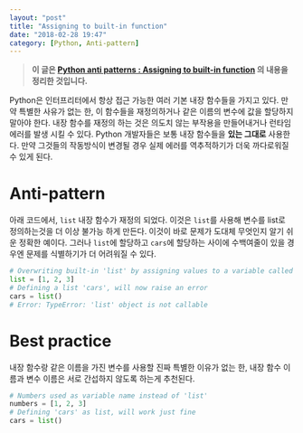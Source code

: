 ```yaml
---
layout: "post"
title: "Assigning to built-in function"
date: "2018-02-28 19:47"
category: [Python, Anti-pattern]
---
```


>**이 글은 [Python anti patterns : Assigning to built-in function](https://docs.quantifiedcode.com/python-anti-patterns/correctness/assigning_to_builtin.html) 의 내용을 정리한 것입니다.**

Python은 인터프리터에서 항상 접근 가능한 여러 기본 내장 함수들을 가지고 있다. 만약 특별한 사유가 없는 한, 이 함수들을 재정의하거나 같은 이름의 변수에 값을 할당하지 말아야 한다. 내장 함수를 재정의 하는 것은 의도치 않는 부작용을 만들어내거나 런타임 에러를 발생 시킬 수 있다. Python 개발자들은 보통 내장 함수들을 **있는 그대로** 사용한다. 만약 그것들의 작동방식이 변경될 경우 실제 에러를 역추적하기가 더욱 까다로워질 수 있게 된다.

# Anti-pattern

아래 코드에서, `list` 내장 함수가 재정의 되었다. 이것은 `list`를 사용해 변수를 list로 정의하는것을 더 이상 불가능 하게 만든다. 이것이 바로 문제가 도대체 무엇인지 알기 쉬운 정확한 예이다. 그러나 `list`에 할당하고 `cars`에 할당하는 사이에 수백여줄이 있을 경우엔 문제를 식별하기가 더 어려워질 수 있다.

```python
# Overwriting built-in 'list' by assigning values to a variable called 'list'
list = [1, 2, 3]
# Defining a list 'cars', will now raise an error
cars = list()
# Error: TypeError: 'list' object is not callable
```

# Best practice

내장 함수랑 같은 이름을 가진 변수를 사용할 진짜 특별한 이유가 없는 한, 내장 함수 이름과 변수 이름은 서로 간섭하지 않도록 하는게 추천된다.

```python
# Numbers used as variable name instead of 'list'
numbers = [1, 2, 3]
# Defining 'cars' as list, will work just fine
cars = list()
```
